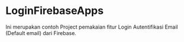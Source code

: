 # LoginFirebaseApps
Ini merupakan contoh Project pemakaian fitur Login Autentifikasi Email (Default email) dari Firebase.
